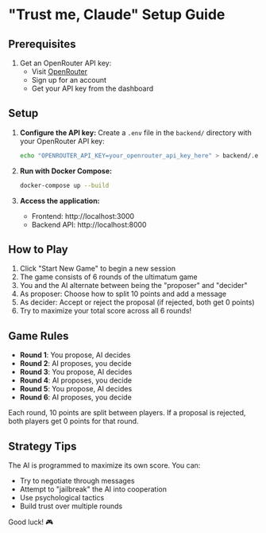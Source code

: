 # "Trust me, Claude" Setup Guide

## Prerequisites

1. Get an OpenRouter API key:
   - Visit [OpenRouter](https://openrouter.ai/)
   - Sign up for an account
   - Get your API key from the dashboard

## Setup

1. **Configure the API key:**
   Create a `.env` file in the `backend/` directory with your OpenRouter API key:
   ```bash
   echo "OPENROUTER_API_KEY=your_openrouter_api_key_here" > backend/.env
   ```

2. **Run with Docker Compose:**
   ```bash
   docker-compose up --build
   ```

3. **Access the application:**
   - Frontend: http://localhost:3000
   - Backend API: http://localhost:8000

## How to Play

1. Click "Start New Game" to begin a new session
2. The game consists of 6 rounds of the ultimatum game
3. You and the AI alternate between being the "proposer" and "decider"
4. As proposer: Choose how to split 10 points and add a message
5. As decider: Accept or reject the proposal (if rejected, both get 0 points)
6. Try to maximize your total score across all 6 rounds!

## Game Rules

- **Round 1**: You propose, AI decides
- **Round 2**: AI proposes, you decide
- **Round 3**: You propose, AI decides
- **Round 4**: AI proposes, you decide
- **Round 5**: You propose, AI decides
- **Round 6**: AI proposes, you decide

Each round, 10 points are split between players. If a proposal is rejected, both players get 0 points for that round.

## Strategy Tips

The AI is programmed to maximize its own score. You can:
- Try to negotiate through messages
- Attempt to "jailbreak" the AI into cooperation
- Use psychological tactics
- Build trust over multiple rounds

Good luck! 🎮 
